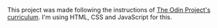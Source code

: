 This project was made following the instructions of [The Odin Project's curriculum](https://www.theodinproject.com/courses/web-development-101/lessons/calculator).
I'm using HTML, CSS and JavaScript for this.